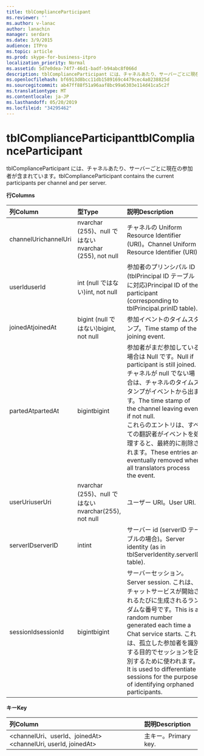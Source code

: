 ```yaml
---
title: tblComplianceParticipant
ms.reviewer: ''
ms.author: v-lanac
author: lanachin
manager: serdars
ms.date: 3/9/2015
audience: ITPro
ms.topic: article
ms.prod: skype-for-business-itpro
localization_priority: Normal
ms.assetid: 5d7e0dea-74f7-46d1-badf-b94abc8f066d
description: tblComplianceParticipant には、チャネルあたり、サーバーごとに現在の参加者が含まれています。
ms.openlocfilehash: bf6913d8bcc11db1589169c4479cec4a0238825d
ms.sourcegitcommit: ab47ff88f51a96aaf8bc99a6303e114d41ca5c2f
ms.translationtype: MT
ms.contentlocale: ja-JP
ms.lasthandoff: 05/20/2019
ms.locfileid: "34295462"
---
```

# <a name="tblcomplianceparticipant"></a><span data-ttu-id="c1443-103">tblComplianceParticipant</span><span class="sxs-lookup"><span data-stu-id="c1443-103">tblComplianceParticipant</span></span>
 
<span data-ttu-id="c1443-104">tblComplianceParticipant には、チャネルあたり、サーバーごとに現在の参加者が含まれています。</span><span class="sxs-lookup"><span data-stu-id="c1443-104">tblComplianceParticipant contains the current participants per channel and per server.</span></span>
  
<span data-ttu-id="c1443-105">**行**</span><span class="sxs-lookup"><span data-stu-id="c1443-105">**Columns**</span></span>

|<span data-ttu-id="c1443-106">**列**</span><span class="sxs-lookup"><span data-stu-id="c1443-106">**Column**</span></span>|<span data-ttu-id="c1443-107">**型**</span><span class="sxs-lookup"><span data-stu-id="c1443-107">**Type**</span></span>|<span data-ttu-id="c1443-108">**説明**</span><span class="sxs-lookup"><span data-stu-id="c1443-108">**Description**</span></span>|
|:-----|:-----|:-----|
|<span data-ttu-id="c1443-109">channelUri</span><span class="sxs-lookup"><span data-stu-id="c1443-109">channelUri</span></span>  <br/> |<span data-ttu-id="c1443-110">nvarchar (255)、null ではない</span><span class="sxs-lookup"><span data-stu-id="c1443-110">nvarchar (255), not null</span></span>  <br/> |<span data-ttu-id="c1443-111">チャネルの Uniform Resource Identifier (URI)。</span><span class="sxs-lookup"><span data-stu-id="c1443-111">Channel Uniform Resource Identifier (URI).</span></span>  <br/> |
|<span data-ttu-id="c1443-112">userId</span><span class="sxs-lookup"><span data-stu-id="c1443-112">userId</span></span>  <br/> |<span data-ttu-id="c1443-113">int (null ではない)</span><span class="sxs-lookup"><span data-stu-id="c1443-113">int, not null</span></span>  <br/> |<span data-ttu-id="c1443-114">参加者のプリンシパル ID (tblPrincipal ID テーブルに対応)</span><span class="sxs-lookup"><span data-stu-id="c1443-114">Principal ID of the participant (corresponding to tblPrincipal.prinID table).</span></span>  <br/> |
|<span data-ttu-id="c1443-115">joinedAt</span><span class="sxs-lookup"><span data-stu-id="c1443-115">joinedAt</span></span>  <br/> |<span data-ttu-id="c1443-116">bigint (null ではない)</span><span class="sxs-lookup"><span data-stu-id="c1443-116">bigint, not null</span></span>  <br/> |<span data-ttu-id="c1443-117">参加イベントのタイムスタンプ。</span><span class="sxs-lookup"><span data-stu-id="c1443-117">Time stamp of the joining event.</span></span>  <br/> |
|<span data-ttu-id="c1443-118">partedAt</span><span class="sxs-lookup"><span data-stu-id="c1443-118">partedAt</span></span>  <br/> |<span data-ttu-id="c1443-119">bigint</span><span class="sxs-lookup"><span data-stu-id="c1443-119">bigint</span></span>  <br/> |<span data-ttu-id="c1443-120">参加者がまだ参加している場合は Null です。</span><span class="sxs-lookup"><span data-stu-id="c1443-120">Null if participant is still joined.</span></span> <span data-ttu-id="c1443-121">チャネルが null でない場合は、チャネルのタイムスタンプがイベントから出ます。</span><span class="sxs-lookup"><span data-stu-id="c1443-121">The time stamp of the channel leaving event if not null.</span></span>  <br/> <span data-ttu-id="c1443-122">これらのエントリは、すべての翻訳者がイベントを処理すると、最終的に削除されます。</span><span class="sxs-lookup"><span data-stu-id="c1443-122">These entries are eventually removed when all translators process the event.</span></span>  <br/> |
|<span data-ttu-id="c1443-123">userUri</span><span class="sxs-lookup"><span data-stu-id="c1443-123">userUri</span></span>  <br/> |<span data-ttu-id="c1443-124">nvarchar (255)、null ではない</span><span class="sxs-lookup"><span data-stu-id="c1443-124">nvarchar(255), not null</span></span>  <br/> |<span data-ttu-id="c1443-125">ユーザー URI。</span><span class="sxs-lookup"><span data-stu-id="c1443-125">User URI.</span></span>  <br/> |
|<span data-ttu-id="c1443-126">serverID</span><span class="sxs-lookup"><span data-stu-id="c1443-126">serverID</span></span>  <br/> |<span data-ttu-id="c1443-127">int</span><span class="sxs-lookup"><span data-stu-id="c1443-127">int</span></span>  <br/> |<span data-ttu-id="c1443-128">サーバー id (serverID テーブルの場合)。</span><span class="sxs-lookup"><span data-stu-id="c1443-128">Server identity (as in tblServerIdentity.serverID table).</span></span>  <br/> |
|<span data-ttu-id="c1443-129">sessionId</span><span class="sxs-lookup"><span data-stu-id="c1443-129">sessionId</span></span>  <br/> |<span data-ttu-id="c1443-130">bigint</span><span class="sxs-lookup"><span data-stu-id="c1443-130">bigint</span></span>  <br/> |<span data-ttu-id="c1443-131">サーバーセッション。</span><span class="sxs-lookup"><span data-stu-id="c1443-131">Server session.</span></span> <span data-ttu-id="c1443-132">これは、チャットサービスが開始されるたびに生成されるランダムな番号です。</span><span class="sxs-lookup"><span data-stu-id="c1443-132">This is a random number generated each time a Chat service starts.</span></span> <span data-ttu-id="c1443-133">これは、孤立した参加者を識別する目的でセッションを区別するために使われます。</span><span class="sxs-lookup"><span data-stu-id="c1443-133">It is used to differentiate sessions for the purpose of identifying orphaned participants.</span></span>  <br/> |
   
<span data-ttu-id="c1443-134">**キー**</span><span class="sxs-lookup"><span data-stu-id="c1443-134">**Key**</span></span>

|<span data-ttu-id="c1443-135">**列**</span><span class="sxs-lookup"><span data-stu-id="c1443-135">**Column**</span></span>|<span data-ttu-id="c1443-136">**説明**</span><span class="sxs-lookup"><span data-stu-id="c1443-136">**Description**</span></span>|
|:-----|:-----|
|<span data-ttu-id="c1443-137">\<channelUri、userId、joinedAt\></span><span class="sxs-lookup"><span data-stu-id="c1443-137">\<channelUri, userId, joinedAt\></span></span>  <br/> |<span data-ttu-id="c1443-138">主キー。</span><span class="sxs-lookup"><span data-stu-id="c1443-138">Primary key.</span></span>  <br/> |
   

